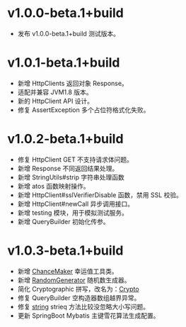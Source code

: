 # v1.0.0-beta.1+build

  - 发布 v1.0.0-beta.1+build 测试版本。

# v1.0.1-beta.1+build

  - 新增 HttpClients 返回对象 Response。
  - 适配并兼容 JVM1.8 版本。
  - 新的 HttpClient API 设计。
  - 修复 AssertException 多个占位符格式化失败。

# v1.0.2-beta.1+build

  - 修复 HttpClient GET 不支持请求体问题。
  - 新增 Response 不同返回结果处理。
  - 新增 StringUtils#strip 字符串处理函数
  - 新增 atos 函数映射操作。
  - 新增 HttpClient#sslVerifierDisable 函数，禁用 SSL 校验。
  - 新增 HttpClient#newCall 异步调用接口。
  - 新增 testing 模块，用于模拟测试服务。
  - 新增 QueryBuilder 初始化传参。

# v1.0.3-beta.1+build

  - 新增 [ChanceMaker](libraries/tools/src/main/java/com/redgogh/tools/generators/ChanceMaker.java) 幸运值工具类。
  - 新增 [RandomGenerator](libraries/tools/src/main/java/com/redgogh/tools/generators/RandomGenerator.java) 随机数生成器。
  - 简化 Cryptographic 拼写，改名为：[Crypto](libraries%2Ftools%2Fsrc%2Fmain%2Fjava%2Fcom%2Fredgogh%2Ftools%2Fsecurity%2FCrypto.java)
  - 修复 QueryBuilder 空构造器数组越界异常。
  - 修复 [string](libraries%2Ftools%2Fsrc%2Fmain%2Fkotlin%2Fcom%2Fredgogh%2Ftools%2Fstring.kt) strieq 方法比较没忽略大小写问题。
  - 更新 SpringBoot Mybatis 主键雪花算法生成配置。 